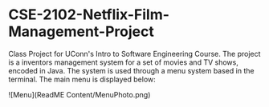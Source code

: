 # CSE-2102-Netflix-Film-Management-Project
Class Project for UConn's Intro to Software Engineering Course. The project is a inventors management system for a set of movies and TV shows, encoded in Java. The system is used through a menu system based in the terminal. The main menu is displayed below:

![Menu](ReadME Content/MenuPhoto.png)
